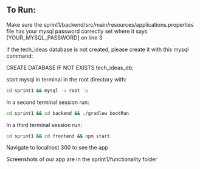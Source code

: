 ## To Run:

Make sure the sprint1/backend/src/main/resources/applications.properties file has your mysql password correctly set where it says [YOUR_MYSQL_PASSWORD] on line 3

if the tech_ideas database is not created, please create it with this mysql command:

CREATE DATABASE IF NOT EXISTS tech_ideas_db;

start mysql in terminal in the root directory with:

```bash
cd sprint1 && mysql -u root -p

```

In a second terminal session run:

```bash
cd sprint1 && cd backend && ./gradlew bootRun
```

In a third terminal session run:

```bash
cd sprint1 && cd frontend && npm start
```

Navigate to localhost 300 to see the app

Screenshots of our app are in the sprint1/functionality folder
